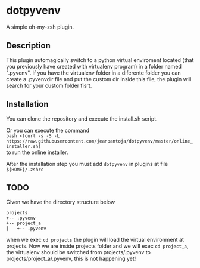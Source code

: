 # dotpyvenv
A simple oh-my-zsh plugin.

## Description
This plugin automagically switch to a python virtual enviroment located (that you
previously have created with virtualenv program) in a folder named
".pyvenv". If you have the virtualenv folder in a diferente folder you
can create a .pyvenvdir file and put the custom dir inside this
file, the plugin will search for your custom folder fisrt.

## Installation

You can clone the repository and execute the install.sh script.

Or you can execute the command \
`bash <(curl -s -S -L https://raw.githubusercontent.com/jeanpantoja/dotpyvenv/master/online_installer.sh)` \
to run the online installer.

After the installation step you must add `dotpyvenv` in plugins at file `${HOME}/.zshrc`

## TODO

Given we have the directory structure below

```
projects
+-- .pyvenv
+-- project_a
|   +-- .pyvenv
```

when we exec `cd projects` the plugin will load the virtual environment at projects. Now we are
inside projects folder and we will exec `cd project_a`, the virtualenv should be switched
from projects/.pyvenv to projects/project_a/.pyvenv, this is not happening yet!